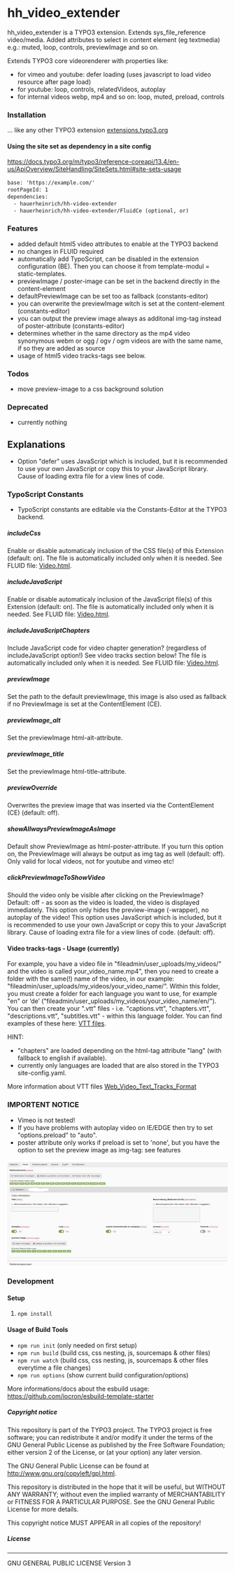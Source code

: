 # hh_video_extender
hh_video_extender is a TYPO3 extension.
Extends sys_file_reference video/media. Added attributes to select in content element (eg textmedia) e.g.: muted, loop, controls, previewImage and so on.

Extends TYPO3 core videorenderer with properties like:
- for vimeo and youtube: defer loading (uses javascript to load video resource after page load)
- for youtube: loop, controls, relatedVideos, autoplay
- for internal videos webp, mp4 and so on: loop, muted, preload, controls

### Installation
... like any other TYPO3 extension [extensions.typo3.org](https://extensions.typo3.org/extension/hh_video_extender/ "TYPO3 Extension Repository")

#### Using the site set as dependency in a site config
https://docs.typo3.org/m/typo3/reference-coreapi/13.4/en-us/ApiOverview/SiteHandling/SiteSets.html#site-sets-usage

```
base: 'https://example.com/'
rootPageId: 1
dependencies:
  - hauerheinrich/hh-video-extender
  - hauerheinrich/hh-video-extender/FluidCe (optional, or)
```

### Features
- added default html5 video attributes to enable at the TYPO3 backend
- no changes in FLUID required
- automatically add TypoScript, can be disabled in the extension configuration (BE). Then you can choose it from template-modul = static-templates.
- previewImage / poster-image can be set in the backend directly in the content-element
- defaultPreviewImage can be set too as fallback (constants-editor)
- you can overwrite the previewImage witch is set at the content-element (constants-editor)
- you can output the preview image always as additonal img-tag instead of poster-attribute (constants-editor)
- determines whether in the same directory as the mp4 video synonymous webm or ogg / ogv / ogm videos are with the same name, if so they are added as source
- usage of html5 video tracks-tags see below.

### Todos
- move preview-image to a css background solution

### Deprecated
- currently nothing

## Explanations
- Option "defer" uses JavaScript which is included, but it is recommended to use your own JavaScript or copy this to your JavaScript library. Cause of loading extra file for a view lines of code.

### TypoScript Constants
- TypoScript constants are editable via the Constants-Editor at the TYPO3 backend.

##### includeCss
Enable or disable automaticaly inclusion of the CSS file(s) of this Extension (default: on).
The file is automatically included only when it is needed. See FLUID file: [Video.html](Resources/Private/Partials/Media/Type/Video.html).
##### includeJavaScript
Enable or disable automaticaly inclusion of the JavaScript file(s) of this Extension (default: on).
The file is automatically included only when it is needed. See FLUID file: [Video.html](Resources/Private/Partials/Media/Type/Video.html).
##### includeJavaScriptChapters
Include JavaScript code for video chapter generation? (regardless of includeJavaScript option!)
See video tracks section below!
The file is automatically included only when it is needed. See FLUID file: [Video.html](Resources/Private/Partials/Media/Type/Video.html).
##### previewImage
Set the path to the default previewImage, this image is also used as fallback if no PreviewImage is set at the ContentElement (CE).
##### previewImage_alt
Set the previewImage html-alt-attribute.
##### previewImage_title
Set the previewImage html-title-attribute.
##### previewOverride
Overwrites the preview image that was inserted via the ContentElement (CE) (default: off).
##### showAllwaysPreviewImageAsImage
Default show PreviewImage as html-poster-attribute. If you turn this option on, the PreviewImage will always be output as img tag as well (default: off).
Only valid for local videos, not for youtube and vimeo etc!
##### clickPreviewImageToShowVideo
Should the video only be visible after clicking on the PreviewImage? Default: off - as soon as the video is loaded, the video is displayed immediately. This option only hides the preview-image (-wrapper), no autoplay of the video!
This option uses JavaScript which is included, but it is recommended to use your own JavaScript or copy this to your JavaScript library. Cause of loading extra file for a view lines of code.
(default: off).

#### Video tracks-tags - Usage (currently)
For example, you have a video file in "fileadmin/user_uploads/my_videos/" and the video is called your_video_name.mp4", then you need to create a folder with the same(!) name of the video, in our example: "fileadmin/user_uploads/my_videos/your_video_name/".
Within this folder, you must create a folder for each language you want to use, for example "en" or ‘de’ ("fileadmin/user_uploads/my_videos/your_video_name/en/").
You can then create your ".vtt" files - i.e. "captions.vtt", "chapters.vtt", "descriptions.vtt", "subtitles.vtt" - within this language folder.
You can find examples of these here: [VTT files](Examples/VTT/).

HINT:
- "chapters" are loaded depending on the html-tag attribute "lang" (with fallback to english if available).
- currently only languages are loaded that are also stored in the TYPO3 site-config.yaml.

More information about VTT files
[Web_Video_Text_Tracks_Format](https://developer.mozilla.org/en-US/docs/Web/API/WebVTT_API/Web_Video_Text_Tracks_Format ".mozilla.org WebVTT")


### IMPORTENT NOTICE
- Vimeo is not tested!
- If you have problems with autoplay video on IE/EDGE then try to set "options.preload" to "auto".
- poster attribute only works if preload is set to 'none', but you have the option to set the preview image as img-tag: see features

![example picture from backend](github/images/preview.jpg?raw=true "Title")

### Development
#### Setup
1. `npm install`

#### Usage of Build Tools
- `npm run init` (only needed on first setup)
- `npm run build` (build css, css nesting, js, sourcemaps & other files)
- `npm run watch` (build css, css nesting, js, sourcemaps & other files everytime a file changes)
- `npm run options` (show current build configuration/options)

More informations/docs about the esbuild usage: https://github.com/iocron/esbuild-template-starter

##### Copyright notice

This repository is part of the TYPO3 project. The TYPO3 project is
free software; you can redistribute it and/or modify
it under the terms of the GNU General Public License as published by
the Free Software Foundation; either version 2 of the License, or
(at your option) any later version.

The GNU General Public License can be found at
http://www.gnu.org/copyleft/gpl.html.

This repository is distributed in the hope that it will be useful,
but WITHOUT ANY WARRANTY; without even the implied warranty of
MERCHANTABILITY or FITNESS FOR A PARTICULAR PURPOSE.  See the
GNU General Public License for more details.

This copyright notice MUST APPEAR in all copies of the repository!

##### License
----
GNU GENERAL PUBLIC LICENSE Version 3
